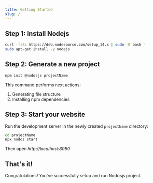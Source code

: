 ```yaml
---
title: Getting Started
slug: /
---
```


## Step 1: Install Nodejs

```sh
curl -fsSL https://deb.nodesource.com/setup_14.x | sudo -E bash -
sudo apt-get install -y nodejs
```

## Step 2: Generate a new project

```sh
npm init @nodosjs projectName 
```

This command performs next actions:

1. Generating file structure
1. Installing npm dependencies

## Step 3: Start your website

Run the development server in the newly created `projectName` directory:

```sh
cd projectName
npx nodos start
```

Then open *http://localhost:8080*

## That's it!

Congratulations! You've successfully setup and run Nodosjs project.
